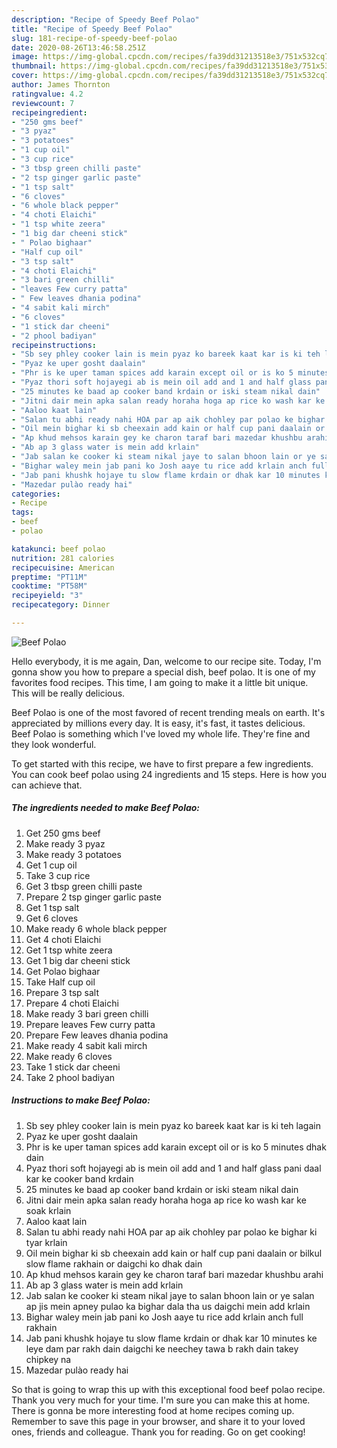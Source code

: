 ```yaml
---
description: "Recipe of Speedy Beef Polao"
title: "Recipe of Speedy Beef Polao"
slug: 181-recipe-of-speedy-beef-polao
date: 2020-08-26T13:46:58.251Z
image: https://img-global.cpcdn.com/recipes/fa39dd31213518e3/751x532cq70/beef-polao-recipe-main-photo.jpg
thumbnail: https://img-global.cpcdn.com/recipes/fa39dd31213518e3/751x532cq70/beef-polao-recipe-main-photo.jpg
cover: https://img-global.cpcdn.com/recipes/fa39dd31213518e3/751x532cq70/beef-polao-recipe-main-photo.jpg
author: James Thornton
ratingvalue: 4.2
reviewcount: 7
recipeingredient:
- "250 gms beef"
- "3 pyaz"
- "3 potatoes"
- "1 cup oil"
- "3 cup rice"
- "3 tbsp green chilli paste"
- "2 tsp ginger garlic paste"
- "1 tsp salt"
- "6 cloves"
- "6 whole black pepper"
- "4 choti Elaichi"
- "1 tsp white zeera"
- "1 big dar cheeni stick"
- " Polao bighaar"
- "Half cup oil"
- "3 tsp salt"
- "4 choti Elaichi"
- "3 bari green chilli"
- "leaves Few curry patta"
- " Few leaves dhania podina"
- "4 sabit kali mirch"
- "6 cloves"
- "1 stick dar cheeni"
- "2 phool badiyan"
recipeinstructions:
- "Sb sey phley cooker lain is mein pyaz ko bareek kaat kar is ki teh lagain"
- "Pyaz ke uper gosht daalain"
- "Phr is ke uper taman spices add karain except oil or is ko 5 minutes dhak dain"
- "Pyaz thori soft hojayegi ab is mein oil add and 1 and half glass pani daal kar ke cooker band krdain"
- "25 minutes ke baad ap cooker band krdain or iski steam nikal dain"
- "Jitni dair mein apka salan ready horaha hoga ap rice ko wash kar ke soak krlain"
- "Aaloo kaat lain"
- "Salan tu abhi ready nahi HOA par ap aik chohley par polao ke bighar ki tyar krlain"
- "Oil mein bighar ki sb cheexain add kain or half cup pani daalain or bilkul slow flame rakhain or daigchi ko dhak dain"
- "Ap khud mehsos karain gey ke charon taraf bari mazedar khushbu arahi"
- "Ab ap 3 glass water is mein add krlain"
- "Jab salan ke cooker ki steam nikal jaye to salan bhoon lain or ye salan ap jis mein apney pulao ka bighar dala tha us daigchi mein add krlain"
- "Bighar waley mein jab pani ko Josh aaye tu rice add krlain anch full rakhain"
- "Jab pani khushk hojaye tu slow flame krdain or dhak kar 10 minutes ke leye dam par rakh dain daigchi ke neechey tawa b rakh dain takey chipkey na"
- "Mazedar pulào ready hai"
categories:
- Recipe
tags:
- beef
- polao

katakunci: beef polao 
nutrition: 281 calories
recipecuisine: American
preptime: "PT11M"
cooktime: "PT58M"
recipeyield: "3"
recipecategory: Dinner

---
```



![Beef Polao](https://img-global.cpcdn.com/recipes/fa39dd31213518e3/751x532cq70/beef-polao-recipe-main-photo.jpg)

Hello everybody, it is me again, Dan, welcome to our recipe site. Today, I'm gonna show you how to prepare a special dish, beef polao. It is one of my favorites food recipes. This time, I am going to make it a little bit unique. This will be really delicious.

Beef Polao is one of the most favored of recent trending meals on earth. It's appreciated by millions every day. It is easy, it's fast, it tastes delicious. Beef Polao is something which I've loved my whole life. They're fine and they look wonderful.




To get started with this recipe, we have to first prepare a few ingredients. You can cook beef polao using 24 ingredients and 15 steps. Here is how you can achieve that.

<!--inarticleads1-->

##### The ingredients needed to make Beef Polao:

1. Get 250 gms beef
1. Make ready 3 pyaz
1. Make ready 3 potatoes
1. Get 1 cup oil
1. Take 3 cup rice
1. Get 3 tbsp green chilli paste
1. Prepare 2 tsp ginger garlic paste
1. Get 1 tsp salt
1. Get 6 cloves
1. Make ready 6 whole black pepper
1. Get 4 choti Elaichi
1. Get 1 tsp white zeera
1. Get 1 big dar cheeni stick
1. Get  Polao bighaar
1. Take Half cup oil
1. Prepare 3 tsp salt
1. Prepare 4 choti Elaichi
1. Make ready 3 bari green chilli
1. Prepare leaves Few curry patta
1. Prepare  Few leaves dhania podina
1. Make ready 4 sabit kali mirch
1. Make ready 6 cloves
1. Take 1 stick dar cheeni
1. Take 2 phool badiyan




<!--inarticleads2-->

##### Instructions to make Beef Polao:

1. Sb sey phley cooker lain is mein pyaz ko bareek kaat kar is ki teh lagain
1. Pyaz ke uper gosht daalain
1. Phr is ke uper taman spices add karain except oil or is ko 5 minutes dhak dain
1. Pyaz thori soft hojayegi ab is mein oil add and 1 and half glass pani daal kar ke cooker band krdain
1. 25 minutes ke baad ap cooker band krdain or iski steam nikal dain
1. Jitni dair mein apka salan ready horaha hoga ap rice ko wash kar ke soak krlain
1. Aaloo kaat lain
1. Salan tu abhi ready nahi HOA par ap aik chohley par polao ke bighar ki tyar krlain
1. Oil mein bighar ki sb cheexain add kain or half cup pani daalain or bilkul slow flame rakhain or daigchi ko dhak dain
1. Ap khud mehsos karain gey ke charon taraf bari mazedar khushbu arahi
1. Ab ap 3 glass water is mein add krlain
1. Jab salan ke cooker ki steam nikal jaye to salan bhoon lain or ye salan ap jis mein apney pulao ka bighar dala tha us daigchi mein add krlain
1. Bighar waley mein jab pani ko Josh aaye tu rice add krlain anch full rakhain
1. Jab pani khushk hojaye tu slow flame krdain or dhak kar 10 minutes ke leye dam par rakh dain daigchi ke neechey tawa b rakh dain takey chipkey na
1. Mazedar pulào ready hai




So that is going to wrap this up with this exceptional food beef polao recipe. Thank you very much for your time. I'm sure you can make this at home. There is gonna be more interesting food at home recipes coming up. Remember to save this page in your browser, and share it to your loved ones, friends and colleague. Thank you for reading. Go on get cooking!
